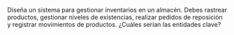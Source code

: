 Diseña un sistema para gestionar inventarios en un almacén. Debes rastrear productos,
gestionar niveles de existencias, realizar pedidos de reposición y registrar movimientos de
productos. ¿Cuáles serían las entidades clave?